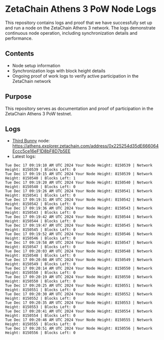# ZetaChain Athens 3 PoW Node Logs
This repository contains logs and proof that we have successfully set up and run a node on the ZetaChain Athens 3 network. The logs demonstrate continuous node operation, including synchronization details and performance.

## Contents
- Node setup information
- Synchronization logs with block height details
- Ongoing proof of work logs to verify active participation in the ZetaChain network

## Purpose
This repository serves as documentation and proof of participation in the ZetaChain Athens 3 PoW testnet.

## Logs

- [Third Bunny](https://thirdbunny.xyz/) node: https://athens.explorer.zetachain.com/address/0x225254d35dE666064Eccc5ce16eF1D8bF8D7b5EE
- Latest logs:
```
Tue Dec 17 09:19:10 AM UTC 2024 Your Node Height: 8150539 | Network Height: 8150539 | Blocks Left: 0
Tue Dec 17 09:19:15 AM UTC 2024 Your Node Height: 8150539 | Network Height: 8150540 | Blocks Left: 1
Tue Dec 17 09:19:20 AM UTC 2024 Your Node Height: 8150540 | Network Height: 8150540 | Blocks Left: 0
Tue Dec 17 09:19:26 AM UTC 2024 Your Node Height: 8150541 | Network Height: 8150541 | Blocks Left: 0
Tue Dec 17 09:19:31 AM UTC 2024 Your Node Height: 8150542 | Network Height: 8150542 | Blocks Left: 0
Tue Dec 17 09:19:36 AM UTC 2024 Your Node Height: 8150543 | Network Height: 8150543 | Blocks Left: 0
Tue Dec 17 09:19:42 AM UTC 2024 Your Node Height: 8150544 | Network Height: 8150544 | Blocks Left: 0
Tue Dec 17 09:19:47 AM UTC 2024 Your Node Height: 8150545 | Network Height: 8150545 | Blocks Left: 0
Tue Dec 17 09:19:52 AM UTC 2024 Your Node Height: 8150546 | Network Height: 8150546 | Blocks Left: 0
Tue Dec 17 09:19:58 AM UTC 2024 Your Node Height: 8150547 | Network Height: 8150547 | Blocks Left: 0
Tue Dec 17 09:20:03 AM UTC 2024 Your Node Height: 8150548 | Network Height: 8150548 | Blocks Left: 0
Tue Dec 17 09:20:08 AM UTC 2024 Your Node Height: 8150549 | Network Height: 8150549 | Blocks Left: 0
Tue Dec 17 09:20:14 AM UTC 2024 Your Node Height: 8150550 | Network Height: 8150550 | Blocks Left: 0
Tue Dec 17 09:20:19 AM UTC 2024 Your Node Height: 8150550 | Network Height: 8150550 | Blocks Left: 0
Tue Dec 17 09:20:25 AM UTC 2024 Your Node Height: 8150551 | Network Height: 8150551 | Blocks Left: 0
Tue Dec 17 09:20:30 AM UTC 2024 Your Node Height: 8150552 | Network Height: 8150552 | Blocks Left: 0
Tue Dec 17 09:20:35 AM UTC 2024 Your Node Height: 8150553 | Network Height: 8150553 | Blocks Left: 0
Tue Dec 17 09:20:41 AM UTC 2024 Your Node Height: 8150554 | Network Height: 8150554 | Blocks Left: 0
Tue Dec 17 09:20:46 AM UTC 2024 Your Node Height: 8150555 | Network Height: 8150555 | Blocks Left: 0
Tue Dec 17 09:20:51 AM UTC 2024 Your Node Height: 8150556 | Network Height: 8150556 | Blocks Left: 0
```
